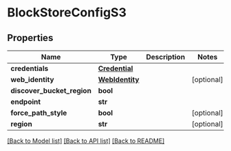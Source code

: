 # BlockStoreConfigS3

## Properties
Name | Type | Description | Notes
------------ | ------------- | ------------- | -------------
**credentials** | [**Credential**](Credential.md) |  | 
**web_identity** | [**WebIdentity**](WebIdentity.md) |  | [optional] 
**discover_bucket_region** | **bool** |  | 
**endpoint** | **str** |  | 
**force_path_style** | **bool** |  | [optional] 
**region** | **str** |  | [optional] 

[[Back to Model list]](../README.md#documentation-for-models) [[Back to API list]](../README.md#documentation-for-api-endpoints) [[Back to README]](../README.md)

